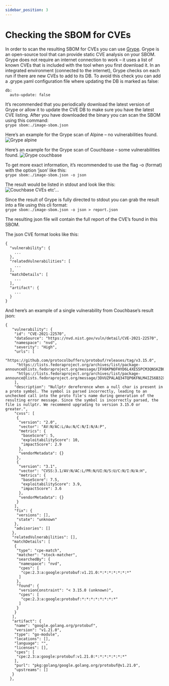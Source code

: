 ```yaml
---
sidebar_position: 3
---
```


# Checking the SBOM for CVEs

In order to scan the resulting SBOM for CVEs you can use <a href='https://github.com/anchore/grype'>Grype</a>. Grype is an open-source tool that can provide static CVE analysis on your SBOM. Grype does not require an internet connection to work – it uses a list of known CVEs that is included with the tool when you first download it. In an integrated environment (connected to the internet), Grype checks on each run if there are new CVEs to add to its DB. To avoid this check you can add a .grype.yaml configuration file where updating the DB is marked as false:   
```
db:
  auto-update: false
```  

It’s recommended that you periodically download the latest version of Grype or allow it to update the CVE DB to make sure you have the latest CVE listing. 
After you have downloaded the binary you can scan the SBOM using this command:   
```grype sbom:./image-sbom.json```   

Here’s an example for the Grype scan of Alpine – no vulnerabilities found.
![Grype alpine](/static/img/grype/grype_alpine.png)  

Here’s an example for the Grype scan of Couchbase – some vulnerabilities found.
![Grype couchbase](/static/img/grype/grype_couchbase.png)  

To get more exact information, it’s recommended to use the flag -o (format) with the option ‘json’ like this:   
```grype sbom:./image-sbom.json -o json```

The result would be listed in stdout and look like this:  
![Couchbase CVEs](/static/img/grype/couchbase_cve.png)
etc'...

Since the result of Grype is fully directed to stdout you can grab the result into a file using this cli format:   
```grype sbom:./image-sbom.json -o json > report.json``` 

The resulting json file will contain the full report of the CVE’s found in this SBOM.

The json CVE format looks like this:   
```
{
  "vulnerability": {
    ...
  },
  "relatedVulnerabilities": [
    ...
  ],
  "matchDetails": [
    ...
  ],
  "artifact": {
    ...
  }
}
```

And here’s an example of a single vulnerability from Couchbase’s result json:   
```
{
   "vulnerability": {
    "id": "CVE-2021-22570",
    "dataSource": "https://nvd.nist.gov/vuln/detail/CVE-2021-22570",
    "namespace": "nvd",
    "severity": "High",
    "urls": [
     "https://github.com/protocolbuffers/protobuf/releases/tag/v3.15.0",
     "https://lists.fedoraproject.org/archives/list/package-announce@lists.fedoraproject.org/message/IFX6KPNOFHYD6L4XES5PCM3QNSKZBOTQ/",
     "https://lists.fedoraproject.org/archives/list/package-announce@lists.fedoraproject.org/message/3DVUZPALAQ34TQP6KFNLM4IZS6B32XSA/"
    ],
    "description": "Nullptr dereference when a null char is present in a proto symbol. The symbol is parsed incorrectly, leading to an unchecked call into the proto file's name during generation of the resulting error message. Since the symbol is incorrectly parsed, the file is nullptr. We recommend upgrading to version 3.15.0 or greater.",
    "cvss": [
     {
      "version": "2.0",
      "vector": "AV:N/AC:L/Au:N/C:N/I:N/A:P",
      "metrics": {
       "baseScore": 5,
       "exploitabilityScore": 10,
       "impactScore": 2.9
      },
      "vendorMetadata": {}
     },
     {
      "version": "3.1",
      "vector": "CVSS:3.1/AV:N/AC:L/PR:N/UI:N/S:U/C:N/I:N/A:H",
      "metrics": {
       "baseScore": 7.5,
       "exploitabilityScore": 3.9,
       "impactScore": 3.6
      },
      "vendorMetadata": {}
     }
    ],
    "fix": {
     "versions": [],
     "state": "unknown"
    },
    "advisories": []
   },
   "relatedVulnerabilities": [],
   "matchDetails": [
    {
     "type": "cpe-match",
     "matcher": "stock-matcher",
     "searchedBy": {
      "namespace": "nvd",
      "cpes": [
       "cpe:2.3:a:google:protobuf:v1.21.0:*:*:*:*:*:*:*"
      ]
     },
     "found": {
      "versionConstraint": "< 3.15.0 (unknown)",
      "cpes": [
       "cpe:2.3:a:google:protobuf:*:*:*:*:*:*:*:*"
      ]
     }
    }
   ],
   "artifact": {
    "name": "google.golang.org/protobuf",
    "version": "v1.21.0",
    "type": "go-module",
    "locations": [],
    "language": "",
    "licenses": [],
    "cpes": [
     "cpe:2.3:a:google:protobuf:v1.21.0:*:*:*:*:*:*:*"
    ],
    "purl": "pkg:golang/google.golang.org/protobuf@v1.21.0",
    "upstreams": []
   }
  },
```

